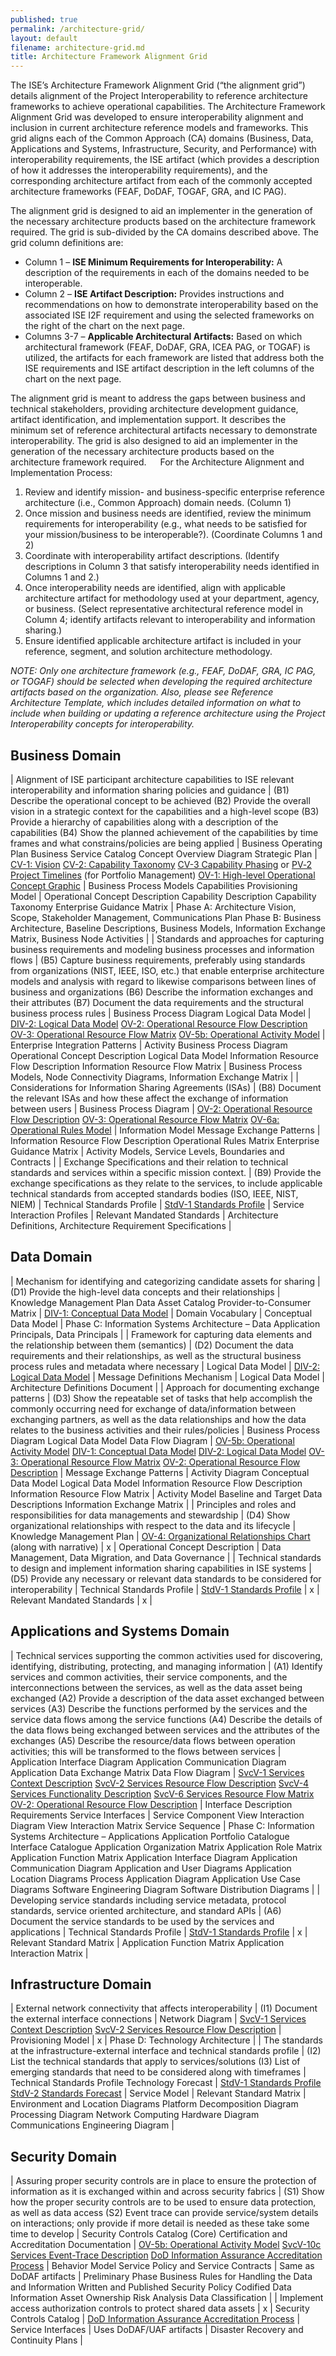 ```yaml
---
published: true
permalink: /architecture-grid/
layout: default
filename: architecture-grid.md
title: Architecture Framework Alignment Grid
---
```


The ISE’s Architecture Framework Alignment Grid (“the alignment grid”) details alignment of the Project Interoperability to reference architecture frameworks to achieve operational capabilities. The Architecture Framework Alignment Grid was developed to ensure interoperability alignment and inclusion in current architecture reference models and frameworks. This grid aligns each of the Common Approach (CA) domains (Business, Data, Applications and Systems, Infrastructure, Security, and Performance) with interoperability requirements, the ISE artifact (which provides a description of how it addresses the interoperability requirements), and the corresponding architecture artifact from each of the commonly accepted architecture frameworks (FEAF, DoDAF, TOGAF, GRA, and IC PAG).

The alignment grid is designed to aid an implementer in the generation of the necessary architecture products based on the architecture framework required. The grid is sub-divided by the CA domains described above. The grid column definitions are:

* Column 1 – **ISE Minimum Requirements for Interoperability:** A description of the requirements in each of the domains needed to be interoperable.
* Column 2 – **ISE Artifact Description:** Provides instructions and recommendations on how to demonstrate interoperability based on the associated ISE I2F requirement and using the selected frameworks on the right of the chart on the next page.
* Columns 3-7 – **Applicable Architectural Artifacts:** Based on which architectural framework (FEAF, DoDAF, GRA, ICEA PAG, or TOGAF) is utilized, the artifacts for each framework are listed that address both the ISE requirements and ISE artifact description in the left columns of the chart on the next page.

The alignment grid is meant to address the gaps between business and technical stakeholders, providing architecture development guidance, artifact identification, and implementation support. It describes the minimum set of reference architectural artifacts necessary to demonstrate interoperability. The grid is also designed to aid an implementer in the generation of the necessary architecture products based on the architecture framework required.
 
For the Architecture Alignment and Implementation Process:

1.	Review and identify mission- and business-specific enterprise reference architecture (i.e., Common Approach) domain needs. (Column 1)
2.	Once mission and business needs are identified, review the minimum requirements for interoperability (e.g., what needs to be satisfied for your mission/business to be interoperable?). (Coordinate Columns 1 and 2)
3.	Coordinate with interoperability artifact descriptions. (Identify descriptions in Column 3 that satisfy interoperability needs identified in Columns 1 and 2.)
4.	Once interoperability needs are identified, align with applicable architecture artifact for methodology used at your department, agency, or business. (Select representative architectural reference model in Column 4; identify artifacts relevant to interoperability and information sharing.)
5.	Ensure identified applicable architecture artifact is included in your reference, segment, and solution architecture methodology.

*NOTE: Only one architecture framework (e.g., FEAF, DoDAF, GRA, IC PAG, or TOGAF) should be selected when developing the required architecture artifacts based on the organization. Also, please see Reference Architecture Template, which includes detailed information on what to include when building or updating a reference architecture using the Project Interoperability concepts for interoperability.*

## Business Domain

| Alignment of ISE participant architecture capabilities to ISE relevant interoperability and information sharing policies and guidance | (B1) Describe the operational concept to be achieved (B2) Provide the overall vision in a strategic context for the capabilities and a high-level scope (B3) Provide a hierarchy of capabilities along with a description of the capabilities (B4) Show the planned achievement of the capabilities by time frames and what constrains/policies are being applied | Business Operating Plan Business Service Catalog Concept Overview Diagram Strategic Plan | [CV-1: Vision](http://dodcio.defense.gov/dodaf20/dodaf20_cv1.aspx) [CV-2: Capability Taxonomy](http://dodcio.defense.gov/dodaf20/dodaf20_cv2.aspx) [CV-3 Capability Phasing](http://dodcio.defense.gov/dodaf20/dodaf20_cv3.aspx) or [PV‑2 Project Timelines](http://dodcio.defense.gov/dodaf20/dodaf20_pv2.aspx) (for Portfolio Management) [OV-1: High-level Operational Concept Graphic](http://dodcio.defense.gov/dodaf20/dodaf20_ov1.aspx) | Business Process Models Capabilities Provisioning Model | Operational Concept Description Capability Description Capability Taxonomy Enterprise Guidance Matrix | Phase A: Architecture Vision, Scope, Stakeholder Management, Communications Plan Phase B: Business Architecture, Baseline Descriptions, Business Models, Information Exchange Matrix, Business Node Activities |
| Standards and approaches for capturing business requirements and modeling business processes and information flows | (B5) Capture business requirements, preferably using standards from organizations (NIST, IEEE, ISO, etc.) that enable enterprise architecture models and analysis with regard to likewise comparisons between lines of business and organizations (B6) Describe the information exchanges and their attributes (B7) Document the data requirements and the structural business process rules | Business Process Diagram Logical Data Model | [DIV-2: Logical Data Model](http://dodcio.defense.gov/dodaf20/dodaf20_div2.aspx) [OV-2: Operational Resource Flow Description](http://dodcio.defense.gov/dodaf20/dodaf20_ov2.aspx) [OV-3: Operational Resource Flow Matrix](http://dodcio.defense.gov/dodaf20/dodaf20_ov3.aspx) [OV-5b: Operational Activity Model](http://dodcio.defense.gov/dodaf20/dodaf20_ov5ab.aspx) | Enterprise Integration Patterns | Activity Business Process Diagram Operational Concept Description Logical Data Model Information Resource Flow Description Information Resource Flow Matrix | Business Process Models, Node Connectivity Diagrams, Information Exchange Matrix |
| Considerations for Information Sharing Agreements (ISAs) | (B8) Document the relevant ISAs and how these affect the exchange of information between users | Business Process Diagram | [OV-2: Operational Resource Flow Description](http://dodcio.defense.gov/dodaf20/dodaf20_ov2.aspx) [OV-3: Operational Resource Flow Matrix](http://dodcio.defense.gov/dodaf20/dodaf20_ov3.aspx) [OV-6a: Operational Rules Model](http://dodcio.defense.gov/dodaf20/dodaf20_ov6a.aspx) | Information Model Message Exchange Patterns | Information Resource Flow Description Operational Rules Matrix Enterprise Guidance Matrix | Activity Models, Service Levels, Boundaries and Contracts |
| Exchange Specifications and their relation to technical standards and services within a specific mission context. | (B9) Provide the exchange specifications as they relate to the services, to include applicable technical standards from accepted standards bodies (ISO, IEEE, NIST, NIEM) | Technical Standards Profile | [StdV-1 Standards Profile](http://dodcio.defense.gov/dodaf20/dodaf20_stdv1.aspx) | Service Interaction Profiles | Relevant Mandated Standards | Architecture Definitions, Architecture Requirement Specifications |

## Data Domain

| Mechanism for identifying and categorizing candidate assets for sharing | (D1) Provide the high-level data concepts and their relationships | Knowledge Management Plan Data Asset Catalog Provider-to-Consumer Matrix | [DIV-1: Conceptual Data Model](http://dodcio.defense.gov/dodaf20/dodaf20_div1.aspx) | Domain Vocabulary | Conceptual Data Model | Phase C: Information Systems Architecture – Data Application Principals, Data Principals |
| Framework for capturing data elements and the relationship between them (semantics) | (D2) Document the data requirements and their relationships, as well as the structural business process rules and metadata where necessary | Logical Data Model | [DIV-2: Logical Data Model](http://dodcio.defense.gov/dodaf20/dodaf20_div2.aspx) | Message Definitions Mechanism | Logical Data Model | Architecture Definitions Document |
| Approach for documenting exchange patterns | (D3) Show the repeatable set of tasks that help accomplish the commonly occurring need for exchange of data/information between exchanging partners, as well as the data relationships and how the data relates to the business activities and their rules/policies | Business Process Diagram Logical Data Model Data Flow Diagram | [OV-5b: Operational Activity Model](http://dodcio.defense.gov/dodaf20/dodaf20_ov5ab.aspx) [DIV-1: Conceptual Data Model](http://dodcio.defense.gov/dodaf20/dodaf20_div1.aspx) [DIV-2: Logical Data Model](http://dodcio.defense.gov/dodaf20/dodaf20_div2.aspx) [OV-3: Operational Resource Flow Matrix](http://dodcio.defense.gov/dodaf20/dodaf20_ov3.aspx) [OV-2: Operational Resource Flow Description](http://dodcio.defense.gov/dodaf20/dodaf20_ov2.aspx) | Message Exchange Patterns | Activity Diagram Conceptual Data Model Logical Data Model Information Resource Flow Description Information Resource Flow Matrix | Activity Model Baseline and Target Data Descriptions Information Exchange Matrix |
| Principles and roles and responsibilities for data managements and stewardship | (D4) Show organizational relationships with respect to the data and its lifecycle | Knowledge Management Plan | [OV-4: Organizational Relationships Chart](http://dodcio.defense.gov/dodaf20/dodaf20_ov4.aspx) (along with narrative) | x | Operational Concept Description | Data Management, Data Migration, and Data Governance |
| Technical standards to design and implement information sharing capabilities in ISE systems | (D5) Provide any necessary or relevant data standards to be considered for interoperability | Technical Standards Profile | [StdV-1 Standards Profile](http://dodcio.defense.gov/dodaf20/dodaf20_stdv1.aspx) | x | Relevant Mandated Standards | x |

## Applications and Systems Domain

| Technical services supporting the common activities used for discovering, identifying, distributing, protecting, and managing information | (A1) Identify services and common activities, their service components, and the interconnections between the services, as well as the data asset being exchanged (A2) Provide a description of the data asset exchanged between services (A3) Describe the functions performed by the services and the service data flows among the service functions (A4) Describe the details of the data flows being exchanged between services and the attributes of the exchanges (A5) Describe the resource/data flows between operation activities; this will be transformed to the flows between services | Application Interface Diagram Application Communication Diagram Application Data Exchange Matrix Data Flow Diagram | [SvcV-1 Services Context Description](http://dodcio.defense.gov/dodaf20/dodaf20_services1.aspx) [SvcV-2 Services Resource Flow Description](http://dodcio.defense.gov/dodaf20/dodaf20_services2.aspx) [SvcV-4 Services Functionality Description](http://dodcio.defense.gov/dodaf20/dodaf20_services4.aspx) [SvcV-6 Services Resource Flow Matrix](http://dodcio.defense.gov/dodaf20/dodaf20_services6.aspx) [OV-2: Operational Resource Flow Description](http://dodcio.defense.gov/dodaf20/dodaf20_ov2.aspx) | Interface Description Requirements Service Interfaces | Service Component View Interaction Diagram View Interaction Matrix Service Sequence | Phase C: Information Systems Architecture – Applications Application Portfolio Catalogue Interface Catalogue Application Organization Matrix Application Role Matrix Application Function Matrix Application Interface Diagram Application Communication Diagram Application and User Diagrams Application Location Diagrams Process Application Diagram Application Use Case Diagrams Software Engineering Diagram Software Distribution Diagrams |
| Developing service standards including service metadata, protocol standards, service oriented architecture, and standard APIs | (A6) Document the service standards to be used by the services and applications | Technical Standards Profile | [StdV-1 Standards Profile](http://dodcio.defense.gov/dodaf20/dodaf20_stdv1.aspx) | x | Relevant Standard Matrix | Application Function Matrix Application Interaction Matrix |

## Infrastructure Domain

| External network connectivity that affects interoperability | (I1) Document the external interface connections | Network Diagram | [SvcV-1 Services Context Description](http://dodcio.defense.gov/dodaf20/dodaf20_services1.aspx) [SvcV-2 Services Resource Flow Description](http://dodcio.defense.gov/dodaf20/dodaf20_services2.aspx) | Provisioning Model | x | Phase D: Technology Architecture |
| The standards at the infrastructure-external interface and technical standards profile | (I2) List the technical standards that apply to services/solutions (I3) List of emerging standards that need to be considered along with timeframes | Technical Standards Profile Technology Forecast | [StdV-1 Standards Profile](http://dodcio.defense.gov/dodaf20/dodaf20_stdv1.aspx) [StdV-2 Standards Forecast](http://dodcio.defense.gov/dodaf20/dodaf20_stdv2.aspx) | Service Model | Relevant Standard Matrix | Environment and Location Diagrams Platform Decomposition Diagram Processing Diagram Network Computing Hardware Diagram Communications Engineering Diagram |

## Security Domain

| Assuring proper security controls are in place to ensure the protection of information as it is exchanged within and across security fabrics | (S1) Show how the proper security controls are to be used to ensure data protection, as well as data access (S2) Event trace can provide service/system details on interactions; only provide if more detail is needed as these take some time to develop | Security Controls Catalog (Core) Certification and Accreditation Documentation | [OV-5b: Operational Activity Model](http://dodcio.defense.gov/dodaf20/dodaf20_ov5ab.aspx) [SvcV-10c Services Event-Trace Description](http://dodcio.defense.gov/dodaf20/dodaf20_services10c.aspx) [DoD Information Assurance Accreditation Process](http://iase.disa.mil/diacap/) | Behavior Model Service Policy and Service Contracts | Same as DoDAF artifacts | Preliminary Phase Business Rules for Handling the Data and Information Written and Published Security Policy Codified Data Information Asset Ownership Risk Analysis Data Classification |
| Implement access authorization controls to protect shared data assets | x | Security Controls Catalog | [DoD Information Assurance Accreditation Process](http://iase.disa.mil/diacap/) | Service Interfaces | Uses DoDAF/UAF artifacts | Disaster Recovery and Continuity Plans |
